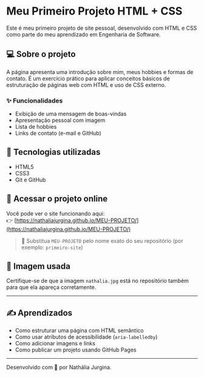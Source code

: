 # Meu Primeiro Projeto HTML + CSS

Este é meu primeiro projeto de site pessoal, desenvolvido com HTML e CSS como parte do meu aprendizado em Engenharia de Software.

## 💻 Sobre o projeto

A página apresenta uma introdução sobre mim, meus hobbies e formas de contato. É um exercício prático para aplicar conceitos básicos de estruturação de páginas web com HTML e uso de CSS externo.

### ✨ Funcionalidades

- Exibição de uma mensagem de boas-vindas
- Apresentação pessoal com imagem
- Lista de hobbies
- Links de contato (e-mail e GitHub)

## 🚀 Tecnologias utilizadas

- HTML5
- CSS3
- Git e GitHub

## 📂 Acessar o projeto online

Você pode ver o site funcionando aqui:  
👉 [https://nathaliajurgina.github.io/MEU-PROJETO/](https://nathaliajurgina.github.io/MEU-PROJETO/)

> 🔁 Substitua `MEU-PROJETO` pelo nome exato do seu repositório (por exemplo: `primeiro-site`)

## 📸 Imagem usada

Certifique-se de que a imagem `nathalia.jpg` está no repositório também para que ela apareça corretamente.

---

## ✍️ Aprendizados

- Como estruturar uma página com HTML semântico
- Como usar atributos de acessibilidade (`aria-labelledby`)
- Como adicionar imagens e links
- Como publicar um projeto usando GitHub Pages

---

Desenvolvido com 💜 por Nathália Jurgina.
